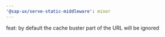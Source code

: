 ```yaml
---
'@sap-ux/serve-static-middleware': minor
---
```


feat: by default the cache buster part of the URL will be ignored
